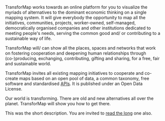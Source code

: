 TransforMap works towards an online platform for you to visualize the myriads of alternatives to the dominant economic thinking on a single mapping system. It will give everybody the opportunity to map all the initiatives, communities, projects, worker-owned, self-managed, democratically organised companies and other institutions dedicated to meeting people's needs, serving the common good and/ or contributing to a sustainable way of life.

TransforMap will/ can show all the places, spaces and networks that work on fostering cooperation and deepening human relationships through (co-)producing, exchanging, contributing, gifting and sharing, for a free, fair and sustainable world.

TransforMap invites all existing mapping initiatives to cooperate and co-create maps based on an open pool of data, a common taxonomy, free software and standardised [APIs](https://en.wikipedia.org/wiki/Application_programming_interface). It is published under an Open Data License.

Our world is transforming. There are old and new alternatives all over the planet. TransforMap will show you how to get there.

This was the short description. You are invited to [read the long](http://discourse.transformap.co/t/transformap-a-not-so-short-introduction/239) one also.